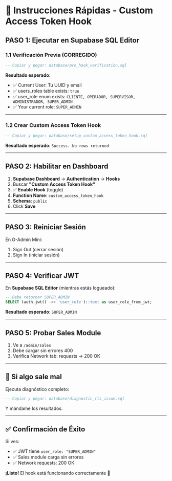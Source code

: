 # 🚀 Instrucciones Rápidas - Custom Access Token Hook

## PASO 1: Ejecutar en Supabase SQL Editor

### 1.1 Verificación Previa (CORREGIDO)
```sql
-- Copiar y pegar: database/pre_hook_verification.sql
```

**Resultado esperado**:
- ✅ Current User: Tu UUID y email
- ✅ users_roles table exists: `true`
- ✅ user_role enum exists: `CLIENTE, OPERADOR, SUPERVISOR, ADMINISTRADOR, SUPER_ADMIN`
- ✅ Your current role: `SUPER_ADMIN`

---

### 1.2 Crear Custom Access Token Hook
```sql
-- Copiar y pegar: database/setup_custom_access_token_hook.sql
```

**Resultado esperado**: `Success. No rows returned`

---

## PASO 2: Habilitar en Dashboard

1. **Supabase Dashboard** → **Authentication** → **Hooks**
2. Buscar **"Custom Access Token Hook"**
3. ✅ **Enable Hook** (toggle)
4. **Function Name**: `custom_access_token_hook`
5. **Schema**: `public`
6. Click **Save**

---

## PASO 3: Reiniciar Sesión

En G-Admin Mini:
1. Sign Out (cerrar sesión)
2. Sign In (iniciar sesión)

---

## PASO 4: Verificar JWT

En **Supabase SQL Editor** (mientras estás logueado):

```sql
-- Debe retornar SUPER_ADMIN
SELECT (auth.jwt() ->> 'user_role')::text as user_role_from_jwt;
```

**Resultado esperado**: `SUPER_ADMIN`

---

## PASO 5: Probar Sales Module

1. Ve a `/admin/sales`
2. Debe cargar sin errores 400
3. Verifica Network tab: requests → 200 OK

---

## 🐛 Si algo sale mal

Ejecuta diagnóstico completo:
```sql
-- Copiar y pegar: database/diagnostic_rls_issue.sql
```

Y mándame los resultados.

---

## ✅ Confirmación de Éxito

Si ves:
- ✅ JWT tiene `user_role: "SUPER_ADMIN"`
- ✅ Sales module carga sin errores
- ✅ Network requests: 200 OK

**¡Listo!** El hook está funcionando correctamente 🎉
